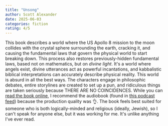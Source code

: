 ```yaml
---
title: "Unsong"
author: Scott Alexander
date: 2025-06-03
categories: fiction
rating: 4/5
---
```


This book describes a world where the US Apollo 8 mission to the moon collides with the crystal sphere surrounding the earth, cracking it, and causing the fundamental laws that govern the physical world to start breaking down. This process also restores previously-hidden fundamental laws, based not on mathematics, but on *divine light*. It's a world where angels exist, divine utterances act as powerful incantations, and kabbalistic biblical interpretations can accurately describe physical reality. This world is absurd in all the best ways. The characters engage in philosophic debates, entire storylines are created to set up a pun, and ridiculous things are taken seriously because THERE ARE NO COINCIDENCES. While you can [read the book online](https://unsongbook.com/), I recommend the audiobook (found in [this podcast feed](https://unsong.libsyn.com/)) because the production quality was 👌. The book feels best suited for someone who is both logically-minded and religious (ideally, Jewish), so I can't speak for anyone else, but it was working for me. It's unlike anything I've ever read.
